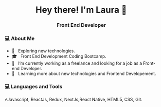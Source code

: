 <h1 align="center">Hey there! I'm Laura 👋 </h1>
<h3 align="center">Front End Developer </h3>
<div>
<div align="left"> 
  <h3> 💻 About Me </h3>

  - 🤔 &nbsp; Exploring new technologies.
  - 🎓 &nbsp; Front End Development Coding Bootcamp.
  - 💼 &nbsp; I’m currently working as a freelance and looking for a job as a Front-end Developer. 
  - 🌱 &nbsp; Learning more about new technologies and Frontend Developement.
</div> 
</div>

<div>
  <h3> 💻 Languages and Tools </h3>
  <p>
    ⚡️Javascript, ReactJs, Redux, NextJs,React Native, HTML5, CSS, Git. 
    
  <p>
</div> 
